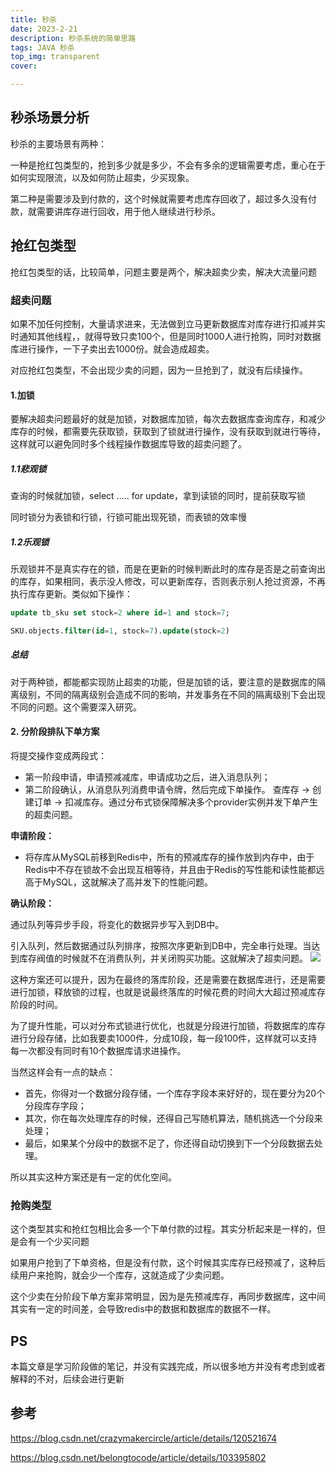 ```yaml
---
title: 秒杀
date: 2023-2-21
description: 秒杀系统的简单思路
tags: JAVA 秒杀
top_img: transparent
cover:    

---
```


## 秒杀场景分析

秒杀的主要场景有两种：

一种是抢红包类型的，抢到多少就是多少，不会有多余的逻辑需要考虑，重心在于如何实现限流，以及如何防止超卖，少买现象。

第二种是需要涉及到付款的，这个时候就需要考虑库存回收了，超过多久没有付款，就需要讲库存进行回收，用于他人继续进行秒杀。

## 抢红包类型

抢红包类型的话，比较简单，问题主要是两个，解决超卖少卖，解决大流量问题

### 超卖问题

如果不加任何控制，大量请求进来，无法做到立马更新数据库对库存进行扣减并实时通知其他线程，，就得导致只卖100个，但是同时1000人进行抢购，同时对数据库进行操作，一下子卖出去1000份。就会造成超卖。

对应抢红包类型，不会出现少卖的问题，因为一旦抢到了，就没有后续操作。



#### 1.加锁

要解决超卖问题最好的就是加锁，对数据库加锁，每次去数据库查询库存，和减少库存的时候，都需要先获取锁，获取到了锁就进行操作，没有获取到就进行等待，这样就可以避免同时多个线程操作数据库导致的超卖问题了。



##### 1.1悲观锁

查询的时候就加锁，select .....  for update，拿到读锁的同时，提前获取写锁



同时锁分为表锁和行锁，行锁可能出现死锁，而表锁的效率慢

##### 1.2乐观锁

乐观锁并不是真实存在的锁，而是在更新的时候判断此时的库存是否是之前查询出的库存，如果相同，表示没人修改，可以更新库存，否则表示别人抢过资源，不再执行库存更新。类似如下操作：

```sql
update tb_sku set stock=2 where id=1 and stock=7;

SKU.objects.filter(id=1, stock=7).update(stock=2)
```

##### 总结

对于两种锁，都能都实现防止超卖的功能，但是加锁的话，要注意的是数据库的隔离级别，不同的隔离级别会造成不同的影响，并发事务在不同的隔离级别下会出现不同的问题。这个需要深入研究。

#### 2. 分阶段排队下单方案

将提交操作变成两段式：

- 第一阶段申请，申请预减减库，申请成功之后，进入消息队列；
- 第二阶段确认，从消息队列消费申请令牌，然后完成下单操作。 查库存 -> 创建订单 -> 扣减库存。通过分布式锁保障解决多个provider实例并发下单产生的超卖问题。

**申请阶段：**

- 将存库从MySQL前移到Redis中，所有的预减库存的操作放到内存中，由于Redis中不存在锁故不会出现互相等待，并且由于Redis的写性能和读性能都远高于MySQL，这就解决了高并发下的性能问题。



**确认阶段：**

通过队列等异步手段，将变化的数据异步写入到DB中。



引入队列，然后数据通过队列排序，按照次序更新到DB中，完全串行处理。当达到库存阀值的时候就不在消费队列，并关闭购买功能。这就解决了超卖问题。
![](https://img-blog.csdnimg.cn/20210603091538546.png)

这种方案还可以提升，因为在最终的落库阶段，还是需要在数据库进行，还是需要进行加锁，释放锁的过程，也就是说最终落库的时候花费的时间大大超过预减库存阶段的时间。



为了提升性能，可以对分布式锁进行优化，也就是分段进行加锁，将数据库的库存进行分段存储，比如我要卖1000件，分成10段，每一段100件，这样就可以支持每一次都没有同时有10个数据库请求进操作。

当然这样会有一点的缺点：

- 首先，你得对一个数据分段存储，一个库存字段本来好好的，现在要分为20个分段库存字段；
- 其次，你在每次处理库存的时候，还得自己写随机算法，随机挑选一个分段来处理；
- 最后，如果某个分段中的数据不足了，你还得自动切换到下一个分段数据去处理。

所以其实这种方案还是有一定的优化空间。

### 抢购类型

这个类型其实和抢红包相比会多一个下单付款的过程。其实分析起来是一样的，但是会有一个少买问题



如果用户抢到了下单资格，但是没有付款，这个时候其实库存已经预减了，这种后续用户来抢购，就会少一个库存，这就造成了少卖问题。



这个少卖在分阶段下单方案非常明显，因为是先预减库存，再同步数据库，这中间其实有一定的时间差，会导致redis中的数据和数据库的数据不一样。





## PS

本篇文章是学习阶段做的笔记，并没有实践完成，所以很多地方并没有考虑到或者解释的不对，后续会进行更新

## 参考

https://blog.csdn.net/crazymakercircle/article/details/120521674

https://blog.csdn.net/belongtocode/article/details/103395802